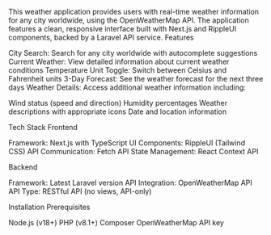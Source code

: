 This weather application provides users with real-time weather information for any city worldwide, using the OpenWeatherMap API. The application features a clean, responsive interface built with Next.js and RippleUI components, backed by a Laravel API service.
Features

City Search: Search for any city worldwide with autocomplete suggestions
Current Weather: View detailed information about current weather conditions
Temperature Unit Toggle: Switch between Celsius and Fahrenheit units
3-Day Forecast: See the weather forecast for the next three days
Weather Details: Access additional weather information including:

Wind status (speed and direction)
Humidity percentages
Weather descriptions with appropriate icons
Date and location information



Tech Stack
Frontend

Framework: Next.js with TypeScript
UI Components: RippleUI (Tailwind CSS)
API Communication: Fetch API
State Management: React Context API

Backend

Framework: Latest Laravel version
API Integration: OpenWeatherMap API
API Type: RESTful API (no views, API-only)

Installation
Prerequisites

Node.js (v18+)
PHP (v8.1+)
Composer
OpenWeatherMap API key
